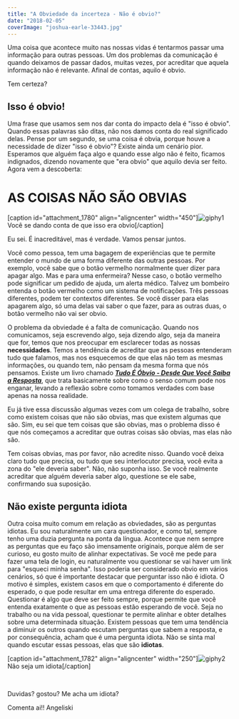 ```yaml
---
title: "A Obviedade da incerteza - Não é obvio?"
date: "2018-02-05"
coverImage: "joshua-earle-33443.jpg"
---
```


Uma coisa que acontece muito nas nossas vidas é tentarmos passar uma informação para outras pessoas. Um dos problemas da comunicação é quando deixamos de passar dados, muitas vezes, por acreditar que aquela informação não é relevante. Afinal de contas, aquilo é obvio.

Tem certeza?

## Isso é obvio!

Uma frase que usamos sem nos dar conta do impacto dela é "isso é obvio". Quando essas palavras são ditas, não nos damos conta do real significado delas. Pense por um segundo, se uma coisa é obvia, porque houve a necessidade de dizer "isso é obvio"? Existe ainda um cenário pior. Esperamos que alguém faça algo e quando esse algo não é feito, ficamos indignados, dizendo novamente que "era obvio" que aquilo devia ser feito. Agora vem a descoberta:

# AS COISAS NÃO SÃO OBVIAS

\[caption id="attachment\_1780" align="aligncenter" width="450"\]![giphy1](https://algoritmosdescomplicados.files.wordpress.com/2018/01/giphy1.gif) Você se dando conta de que isso era obvio\[/caption\]

Eu sei. É inacreditável, mas é verdade. Vamos pensar juntos.

Você como pessoa, tem uma bagagem de experiências que te permite entender o mundo de uma forma diferente das outras pessoas. Por exemplo, você sabe que o botão vermelho normalmente quer dizer para apagar algo. Mas e para uma enfermeira? Nesse caso, o botão vermelho pode significar um pedido de ajuda, um alerta médico. Talvez um bombeiro entenda o botão vermelho como um sistema de notificações. Três pessoas diferentes, podem ter contextos diferentes. Se você disser para elas apagarem algo, só uma delas vai saber o que fazer, para as outras duas, o botão vermelho não vai ser obvio.

O problema da obviedade é a falta de comunicação. Quando nos comunicamos, seja escrevendo algo, seja dizendo algo, seja da maneira que for, temos que nos preocupar em esclarecer todas as nossas **necessidades**. Temos a tendência de acreditar que as pessoas entenderam tudo que falamos, mas nos esquecemos de que elas não tem as mesmas informações, ou quando tem, não pensam da mesma forma que nós pensamos. Existe um livro chamado [_**Tudo É Óbvio - Desde Que Você Saiba a Resposta**_](https://www.saraiva.com.br/tudo-e-obvio-desde-que-voce-saiba-a-resposta-3692682.html), que trata basicamente sobre como o senso comum pode nos enganar, levando a reflexão sobre como tomamos verdades com base apenas na nossa realidade.

Eu já tive essa discussão algumas vezes com um colega de trabalho, sobre como existem coisas que não são obvias, mas que existem algumas que são. Sim, eu sei que tem coisas que são obvias, mas o problema disso é que nós começamos a acreditar que outras coisas são obvias, mas elas não são.

Tem coisas obvias, mas por favor, não acredite nisso. Quando você deixa claro tudo que precisa, ou tudo que seu interlocutor precisa, você evita a zona do "ele deveria saber". Não, não suponha isso. Se você realmente acreditar que alguém deveria saber algo, questione se ele sabe, confirmando sua suposição.

## Não existe pergunta idiota

Outra coisa muito comum em relação as obviedades, são as perguntas idiotas. Eu sou naturalmente um cara questionador, e como tal, sempre tenho uma duzia pergunta na ponta da língua. Acontece que nem sempre as perguntas que eu faço são imensamente originais, porque além de ser curioso, eu gosto muito de alinhar expectativas. Se você me pede para fazer uma tela de login, eu naturalmente vou questionar se vai haver um link para "esqueci minha senha". Isso poderia ser considerado obvio em vários cenários, só que é importante destacar que perguntar isso não é idiota. O motivo é simples, existem casos em que o comportamento é diferente do esperado, o que pode resultar em uma entrega diferente do esperado. Questionar é algo que deve ser feito sempre, porque permite que você entenda exatamente o que as pessoas estão esperando de você. Seja no trabalho ou na vida pessoal, questionar te permite alinhar e obter detalhes sobre uma determinada situação. Existem pessoas que tem uma tendência a diminuir os outros quando escutam perguntas que sabem a resposta, e por consequência, acham que é uma pergunta idiota. Não se sinta mal quando escutar essas pessoas, elas que são **idiotas**.

\[caption id="attachment\_1782" align="aligncenter" width="250"\]![giphy2](https://algoritmosdescomplicados.files.wordpress.com/2018/01/giphy2.gif) Não seja um idiota\[/caption\]

 

Duvidas? gostou? Me acha um idiota?

Comenta ai!! Angeliski
